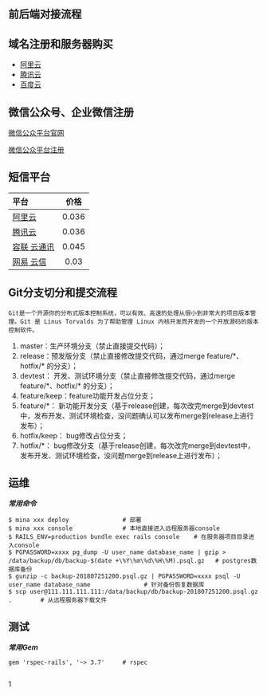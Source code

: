 ## 前后端对接流程

## 域名注册和服务器购买

* [阿里云](https://www.aliyun.com/)
* [腾讯云](https://cloud.tencent.com/)
* [百度云](https://cloud.baidu.com/)

## 微信公众号、企业微信注册
[微信公众平台官网](https://mp.weixin.qq.com/)

[微信公众平台注册](https://mp.weixin.qq.com/cgi-bin/registermidpage?action=index&lang=zh_CN)



## 短信平台
|平台						| 价格  			|
|:------------- |:---------------:|
|[阿里云](https://www.aliyun.com/product/sms)|   0.036|
|[腾讯云](https://cloud.tencent.com/product/sms) | 0.036|
|[容联 云通讯](https://www.yuntongxun.com/api/sms.html) | 0.045|
|[网易 云信](http://netease.im/sms) | 0.03|



## Git分支切分和提交流程

```
Git是一个开源你的分布式版本控制系统，可以有效、高速的处理从很小到非常大的项目版本管理。Git 是 Linus Torvalds 为了帮助管理 Linux 内核开发而开发的一个开放源码的版本控制软件。
```

1. master：生产环境分支（禁止直接提交代码）；
2. release：预发版分支（禁止直接修改提交代码，通过merge feature/\*、hotfix/\* 的分支）；
3. devtest： 开发、测试环境分支（禁止直接修改提交代码，通过merge feature/\*、hotfix/\* 的分支）；
4. feature/keep：feature功能开发占位分支；
5. feature/*： 新功能开发分支（基于release创建，每次改完merge到devtest中，发布开发、测试环境检查，没问题确认可以发布merge到release上进行发布）；
6. hotfix/keep： bug修改占位分支；
7. hotfix/*： bug修改分支（基于release创建，每次改完merge到devtest中，发布开发、测试环境检查，没问题merge到release上进行发布）；




## 运维
***常用命令***

```
$ mina xxx deploy 				# 部署
$ mina xxx console				# 本地直接进入远程服务器console
$ RAILS_ENV=production bundle exec rails console	# 在服务器项目目录进入console
$ PGPASSWORD=xxxx pg_dump -U user_name database_name | gzip > /data/backup/db/backup-$(date +\%Y\%m\%d\%H\%M).psql.gz	# postgres数据库备份
$ gunzip -c backup-201807251200.psql.gz | PGPASSWORD=xxxx psql -U user_name database_name				# 针对备份恢复数据库
$ scp user@111.111.111.111:/data/backup/db/backup-201807251200.psql.gz .		# 从远程服务器下载文件
```



## 测试
***常用Gem***

```
gem 'rspec-rails', '~> 3.7'		# rspec


```
























1